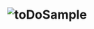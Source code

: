 # ![toDoSample](https://github.com/subtitle1/ToDo/assets/87356533/3f386cd6-beaa-4174-86ea-1bd42fd5ba0e)

